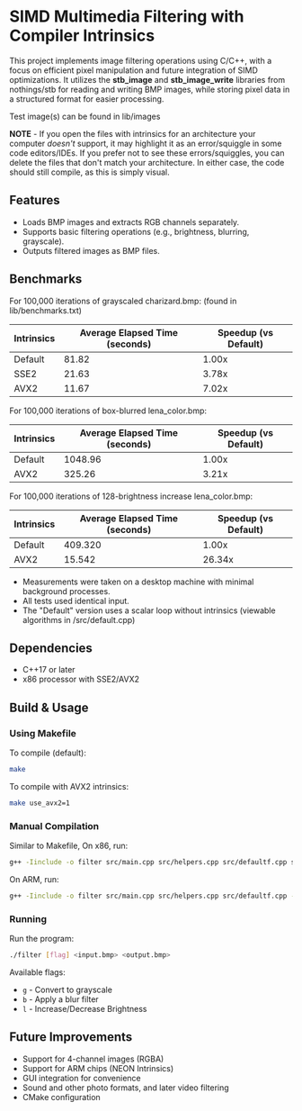# SIMD Multimedia Filtering with Compiler Intrinsics

This project implements image filtering operations using C/C++, with a focus on efficient pixel manipulation and future integration of SIMD optimizations. It utilizes the **stb_image** and **stb_image_write** libraries from nothings/stb for reading and writing BMP images, while storing pixel data in a structured format for easier processing.

Test image(s) can be found in lib/images

**NOTE** - If you open the files with intrinsics for an architecture your computer _doesn't_ support, it may highlight it as an error/squiggle
in some code editors/IDEs. If you prefer not to see these errors/squiggles, you can delete the files that don't
match your architecture.
In either case, the code should still compile, as this is simply visual.

## Features
- Loads BMP images and extracts RGB channels separately.
- Supports basic filtering operations (e.g., brightness, blurring, grayscale).
- Outputs filtered images as BMP files.

## Benchmarks
For 100,000 iterations of grayscaled charizard.bmp:
(found in lib/benchmarks.txt)

| Intrinsics        | Average Elapsed Time (seconds)| Speedup (vs Default)  |
|-------------------|-------------------------------|-----------------------|
| Default           | 81.82                         | 1.00x                 |
| SSE2              | 21.63                         | 3.78x                 |
| AVX2              | 11.67                         | 7.02x                 |

For 100,000 iterations of box-blurred lena_color.bmp:

| Intrinsics        | Average Elapsed Time (seconds)| Speedup (vs Default)  |
|-------------------|-------------------------------|-----------------------|
| Default           | 1048.96                       | 1.00x                 |
| AVX2              | 325.26                        | 3.21x                 |

For 100,000 iterations of 128-brightness increase lena_color.bmp:

| Intrinsics        | Average Elapsed Time (seconds)| Speedup (vs Default)  |
|-------------------|-------------------------------|-----------------------|
| Default           | 409.320                       | 1.00x                 |
| AVX2              | 15.542                        | 26.34x                |

- Measurements were taken on a desktop machine with minimal background processes.
- All tests used identical input.
- The "Default" version uses a scalar loop without intrinsics (viewable algorithms in /src/default.cpp)

## Dependencies
- C++17 or later
- x86 processor with SSE2/AVX2

## Build & Usage
### Using Makefile
To compile (default):
```sh
make
```
To compile with AVX2 intrinsics:
```sh
make use_avx2=1
```
### Manual Compilation
Similar to Makefile,
On x86, run:
```sh
g++ -Iinclude -o filter src/main.cpp src/helpers.cpp src/defaultf.cpp src/sse2f.cpp -w
```
On ARM, run:
```sh
g++ -Iinclude -o filter src/main.cpp src/helpers.cpp src/defaultf.cpp -w -mfpu=neon
```
### Running
Run the program:
```sh
./filter [flag] <input.bmp> <output.bmp>
```
Available flags:
- `g` - Convert to grayscale
- `b` - Apply a blur filter
- `l` - Increase/Decrease Brightness

## Future Improvements
- Support for 4-channel images (RGBA)
- Support for ARM chips (NEON Intrinsics)
- GUI integration for convenience
- Sound and other photo formats, and later video filtering
- CMake configuration